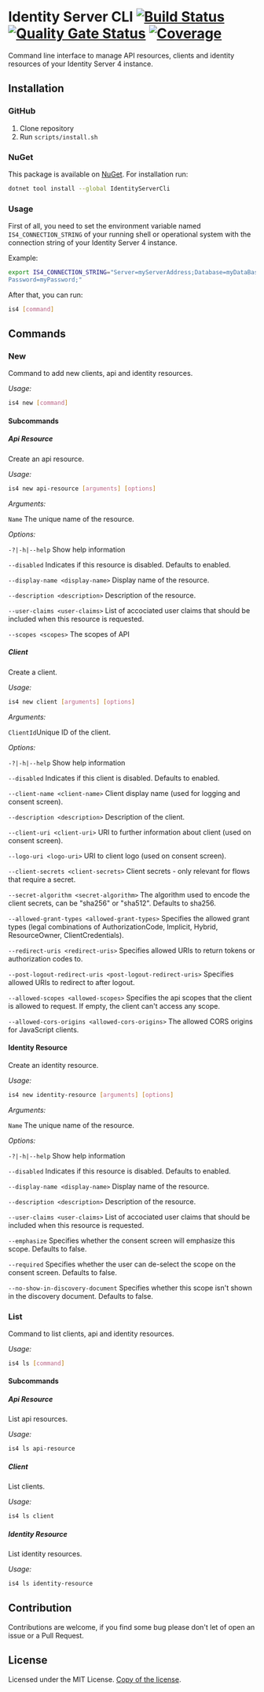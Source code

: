 # Identity Server CLI [![Build Status](https://travis-ci.com/cassiofariasmachado/identity-server-cli.svg?branch=master)](https://travis-ci.com/cassiofariasmachado/identity-server-cli) [![Quality Gate Status](https://sonarcloud.io/api/project_badges/measure?project=cassiofariasmachado_identity-server-cli&metric=alert_status)](https://sonarcloud.io/dashboard?id=cassiofariasmachado_identity-server-cli) [![Coverage](https://sonarcloud.io/api/project_badges/measure?project=cassiofariasmachado_identity-server-cli&metric=coverage)](https://sonarcloud.io/dashboard?id=cassiofariasmachado_identity-server-cli)

Command line interface to manage API resources, clients and identity resources of your Identity Server 4 instance.

## Installation

### GitHub

1. Clone repository
2. Run `scripts/install.sh`

### NuGet

This package is available on [NuGet](https://www.nuget.org/packages/IdentityServerCli/). For installation run:

```bash
dotnet tool install --global IdentityServerCli
```

### Usage

First of all, you need to set the environment variable named `IS4_CONNECTION_STRING` of your running shell or operational system with the connection string of your Identity Server 4 instance.

Example:

```bash
export IS4_CONNECTION_STRING="Server=myServerAddress;Database=myDataBase;User Id=myUsername;
Password=myPassword;"
```

After that, you can run:

```bash
is4 [command]
```

## Commands

### New

Command to add new clients, api and identity resources.

_Usage:_

```bash
is4 new [command]
```

#### Subcommands

##### Api Resource

Create an api resource.

_Usage:_

```bash
is4 new api-resource [arguments] [options]
```

_Arguments:_

`Name` The unique name of the resource.

_Options:_

`-?|-h|--help` Show help information

`--disabled` Indicates if this resource is disabled. Defaults to enabled.

`--display-name <display-name>` Display name of the resource.

`--description <description>` Description of the resource.

`--user-claims <user-claims>` List of accociated user claims that should be included when this resource is requested.

`--scopes <scopes>` The scopes of API

##### Client

Create a client.

_Usage:_

```bash
is4 new client [arguments] [options]
```

_Arguments:_

`ClientId`Unique ID of the client.

_Options:_

`-?|-h|--help` Show help information

`--disabled` Indicates if this client is disabled. Defaults to enabled.

`--client-name <client-name>` Client display name (used for logging and consent screen).

`--description <description>` Description of the client.

`--client-uri <client-uri>` URI to further information about client (used on consent screen).

`--logo-uri <logo-uri>` URI to client logo (used on consent screen).

`--client-secrets <client-secrets>` Client secrets - only relevant for flows that require a secret.

`--secret-algorithm <secret-algorithm>` The algorithm used to encode the client secrets, can be "sha256" or "sha512". Defaults to sha256.

`--allowed-grant-types <allowed-grant-types>` Specifies the allowed grant types (legal combinations of AuthorizationCode, Implicit, Hybrid, ResourceOwner, ClientCredentials).

`--redirect-uris <redirect-uris>` Specifies allowed URIs to return tokens or authorization codes to.

`--post-logout-redirect-uris <post-logout-redirect-uris>` Specifies allowed URIs to redirect to after logout.

`--allowed-scopes <allowed-scopes>` Specifies the api scopes that the client is allowed to request. If empty, the client can't access any scope.

`--allowed-cors-origins <allowed-cors-origins>` The allowed CORS origins for JavaScript clients.

#### Identity Resource

Create an identity resource.

_Usage:_

```bash
is4 new identity-resource [arguments] [options]
```

_Arguments:_

`Name` The unique name of the resource.

_Options:_

`-?|-h|--help` Show help information

`--disabled` Indicates if this resource is disabled. Defaults to enabled.

`--display-name <display-name>` Display name of the resource.

`--description <description>` Description of the resource.

`--user-claims <user-claims>` List of accociated user claims that should be included when this resource is requested.

`--emphasize` Specifies whether the consent screen will emphasize this scope. Defaults to false.

`--required` Specifies whether the user can de-select the scope on the consent screen. Defaults to false.

`--no-show-in-discovery-document` Specifies whether this scope isn't shown in the discovery document. Defaults to false.

### List

Command to list clients, api and identity resources.

_Usage:_

```bash
is4 ls [command]
```

#### Subcommands

##### Api Resource

List api resources.

_Usage:_

```bash
is4 ls api-resource
```

##### Client

List clients.

_Usage:_

```bash
is4 ls client
```

##### Identity Resource

List identity resources.

_Usage:_

```bash
is4 ls identity-resource
```

## Contribution

Contributions are welcome, if you find some bug please don't let of open an issue or a Pull Request.

## License

Licensed under the MIT License. [Copy of the license](LICENSE).
